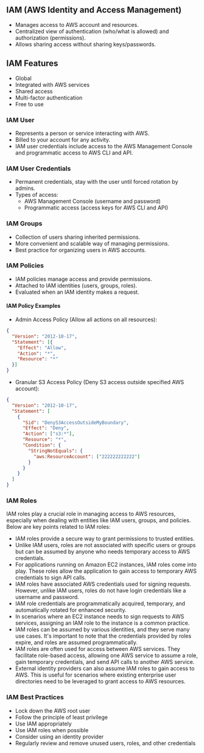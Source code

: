 ## IAM (AWS Identity and Access Management)

- Manages access to AWS account and resources.
- Centralized view of authentication (who/what is allowed) and authorization (permissions).
- Allows sharing access without sharing keys/passwords.

## IAM Features

  - Global
  - Integrated with AWS services
  - Shared access
  - Multi-factor authentication
  - Free to use

### IAM User

- Represents a person or service interacting with AWS.
- Billed to your account for any activity.
- IAM user credentials include access to the AWS Management Console and programmatic access to AWS CLI and API.

### IAM User Credentials

- Permanent credentials, stay with the user until forced rotation by admins.
- Types of access:
  - AWS Management Console (username and password)
  - Programmatic access (access keys for AWS CLI and API)

### IAM Groups

- Collection of users sharing inherited permissions.
- More convenient and scalable way of managing permissions.
- Best practice for organizing users in AWS accounts.

### IAM Policies

- IAM policies manage access and provide permissions.
- Attached to IAM identities (users, groups, roles).
- Evaluated when an IAM identity makes a request.

#### IAM Policy Examples

- Admin Access Policy (Allow all actions on all resources):

```json
{
  "Version": "2012-10-17",
  "Statement": [{
    "Effect": "Allow",
    "Action": "*",
    "Resource": "*"
  }]
}
```
-   Granular S3 Access Policy (Deny S3 access outside specified AWS account):


```json
{
  "Version": "2012-10-17",
  "Statement": [
    {
      "Sid": "DenyS3AccessOutsideMyBoundary",
      "Effect": "Deny",
      "Action": ["s3:*"],
      "Resource": "*",
      "Condition": {
        "StringNotEquals": {
          "aws:ResourceAccount": ["222222222222"]
        }
      }
    }
  ]
}
```

### IAM Roles

IAM roles play a crucial role in managing access to AWS resources, especially when dealing with entities like IAM users, groups, and policies. Below are key points related to IAM roles:

- IAM roles provide a secure way to grant permissions to trusted entities.
- Unlike IAM users, roles are not associated with specific users or groups but can be assumed by anyone who needs temporary access to AWS credentials.
- For applications running on Amazon EC2 instances, IAM roles come into play. These roles allow the application to gain access to temporary AWS credentials to sign API calls.
- IAM roles have associated AWS credentials used for signing requests. However, unlike IAM users, roles do not have login credentials like a username and password.
- IAM role credentials are programmatically acquired, temporary, and automatically rotated for enhanced security.
- In scenarios where an EC2 instance needs to sign requests to AWS services, assigning an IAM role to the instance is a common practice.
- IAM roles can be assumed by various identities, and they serve many use cases. It's important to note that the credentials provided by roles expire, and roles are assumed programmatically.
- IAM roles are often used for access between AWS services. They facilitate role-based access, allowing one AWS service to assume a role, gain temporary credentials, and send API calls to another AWS service.
- External identity providers can also assume IAM roles to gain access to AWS. This is useful for scenarios where existing enterprise user directories need to be leveraged to grant access to AWS resources.

### IAM Best Practices

- Lock down the AWS root user
- Follow the principle of least privilege
- Use IAM appropriately
- Use IAM roles when possible
- Consider using an identity provider
- Regularly review and remove unused users, roles, and other credentials
